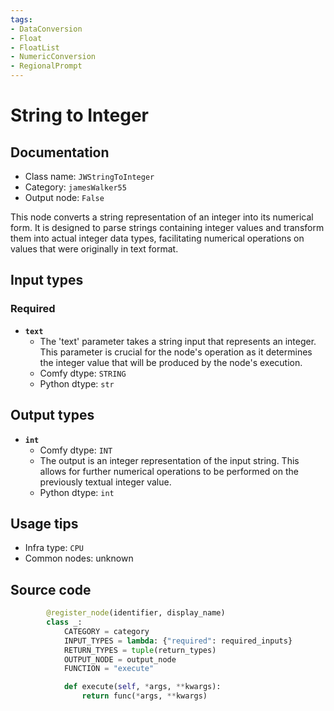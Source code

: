 ```yaml
---
tags:
- DataConversion
- Float
- FloatList
- NumericConversion
- RegionalPrompt
---
```


# String to Integer
## Documentation
- Class name: `JWStringToInteger`
- Category: `jamesWalker55`
- Output node: `False`

This node converts a string representation of an integer into its numerical form. It is designed to parse strings containing integer values and transform them into actual integer data types, facilitating numerical operations on values that were originally in text format.
## Input types
### Required
- **`text`**
    - The 'text' parameter takes a string input that represents an integer. This parameter is crucial for the node's operation as it determines the integer value that will be produced by the node's execution.
    - Comfy dtype: `STRING`
    - Python dtype: `str`
## Output types
- **`int`**
    - Comfy dtype: `INT`
    - The output is an integer representation of the input string. This allows for further numerical operations to be performed on the previously textual integer value.
    - Python dtype: `int`
## Usage tips
- Infra type: `CPU`
- Common nodes: unknown


## Source code
```python
        @register_node(identifier, display_name)
        class _:
            CATEGORY = category
            INPUT_TYPES = lambda: {"required": required_inputs}
            RETURN_TYPES = tuple(return_types)
            OUTPUT_NODE = output_node
            FUNCTION = "execute"

            def execute(self, *args, **kwargs):
                return func(*args, **kwargs)

```
